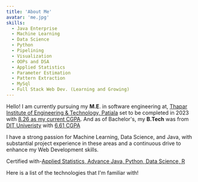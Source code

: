 ```yaml
---
title: 'About Me'
avatar: 'me.jpg'
skills:
  - Java Enterprise
  - Machine Learning
  - Data Science
  - Python
  - Pipelining
  - Visualization
  - OOPs and DSA
  - Applied Statistics
  - Parameter Estimation
  - Pattern Extraction
  - MySql
  - Full Stack Web Dev. (Learning and Growing)
---
```


Hello! I am currently pursuing my **M.E**. in software engineering at, [Thapar Institute of Engineering & Technology, Patiala](https://www.thapar.edu/) set to be completed in 2023 with [8.26 as my current CGPA](https://drive.google.com/file/d/1CdUCD6TicdUOH_bPohRPs3fW6vvFbZX4/view?usp=sharing). And as of Bachelor's, my **B.Tech** was from [DIT Univeristy](https://www.dituniversity.edu.in/) with [6.61 CGPA](https://drive.google.com/file/d/1DO_4gpgRbTH9Iqvy-cW3ySH8KM1zZ5gA/view?usp=sharing)

I have a strong passion for Machine Learning, Data Science, and Java, with substantial project experience in these areas and a continuous drive to enhance my Web Development skills. 

Certified with-[Applied Statistics, Advance Java, Python, Data Science, R](https://drive.google.com/file/d/1tUcIr4v8EslljDLyLjvU6YikbmrXmi--/view?usp=sharing)

Here is a list of the technologies that I'm familiar with!
